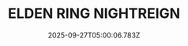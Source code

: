 ---
title: "ELDEN RING NIGHTREIGN"
id: 2622380
date: 2025-09-27T05:00:06.783Z
link: games/steam/recent/elden-ring-nightreign
image: http://media.steampowered.com/steamcommunity/public/images/apps/2622380/c59f3732d379c9667450b174353d69d5bcea95a5.jpg
playtime_2weeks: 34
playtime_forever: 13382
playtime_windows_forever: 0
playtime_mac_forever: 0
playtime_linux_forever: 13382
playtime_deck_forever: 13382
---
